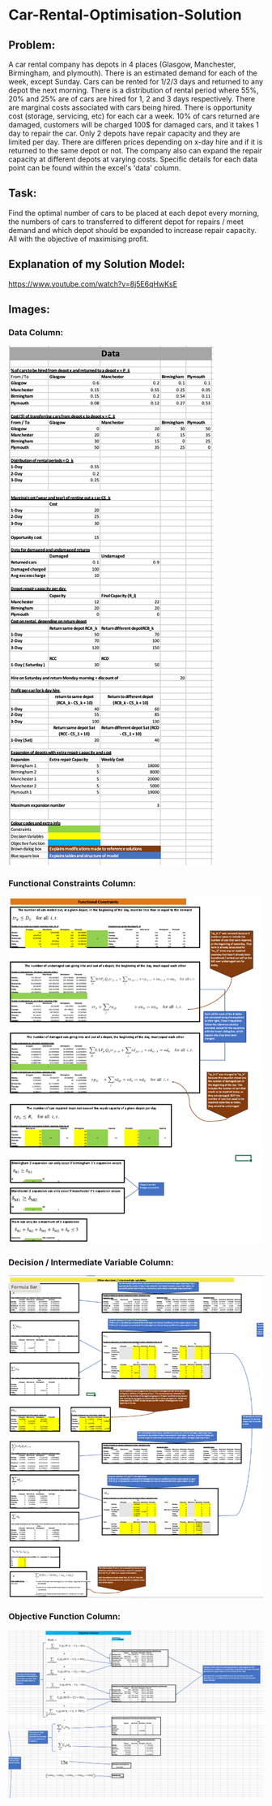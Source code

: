 # Car-Rental-Optimisation-Solution

## Problem: 
A car rental company has depots in 4 places (Glasgow, Manchester, Birmingham, and plymouth). There is an estimated demand for each of the week, except Sunday. Cars can be rented for 1/2/3 days and returned to any depot the next morning. There is a distribution of rental period where 55%, 20% and 25% are of cars are hired for 1, 2 and 3 days respectively. There are marginal costs associated with cars being hired. There is opportunity cost (storage, servicing, etc) for each car a week. 10% of cars returned are damaged, customers will be charged 100$ for damaged cars, and it takes 1 day to repair the car. Only 2 depots have repair capacity and they are limited per day. There are differen prices depending on x-day hire and if it is returned to the same depot or not. The company also can expand the repair capacity at different depots at varying costs. Specific details for each data point can be found within the excel's 'data' column.

## Task: 
Find the optimal number of cars to be placed at each depot every morning, the numbers of cars to transferred to different depot for repairs / meet demand and which depot should be expanded to increase repair capacity. All with the objective of maximising profit. 

## Explanation of my Solution Model: 
https://www.youtube.com/watch?v=8j5E6qHwKsE

## Images:
### Data Column: <br />
![Data](/data.png)

### Functional Constraints Column: <br />
![Functional Constraints](/functional-constraints.png)

### Decision / Intermediate Variable Column: <br />
![Decision Variables](/decision-variables.png)

### Objective Function Column: <br />
![Objective Function](/objective-function.png)


